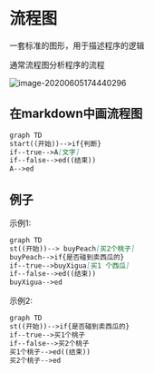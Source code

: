 # 流程图

一套标准的图形，用于描述程序的逻辑

通常流程图分析程序的流程

![image-20200605174440296](https://gitee.com/n65312/Typora-images/raw/master/uPic/image-20200605174440296.png)

## 在markdown中画流程图

```md
graph TD
start((开始))-->if{判断}
if--true-->A[文字]
if--false-->ed((结束))
A-->ed
```

## 例子

示例1:

```md
graph TD
st((开始))--> buyPeach[买2个桃子]
buyPeach-->if{是否碰到卖西瓜的}
if--true-->buyXigua[买1 个西瓜]
if--false-->ed((结束))
buyXigua-->ed
```

示例2:

```md
graph TD
st((开始))-->if{是否碰到卖西瓜的}
if--true-->买1个桃子
if--false-->买2个桃子
买1个桃子-->ed((结束))
买2个桃子-->ed
```
